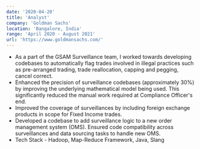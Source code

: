 ```yaml
---
date: '2020-04-20'
title: 'Analyst'
company: 'Goldman Sachs'
location: 'Bangalore, India'
range: 'April 2020 - August 2021'
url: 'https://www.goldmansachs.com/'
---
```


- As a part of the GSAM Surveillance team, I worked towards developing codebases to automatically flag trades involved in illegal practices such as pre-arranged trading, trade reallocation, capping and pegging, cancel correct.
- Enhanced the precision of surveillance codebases (approximately 30%) by improving the underlying mathematical model being used. This significantly reduced the manual work required at Compliance Officer's end.
- Improved the coverage of surveillances by including foreign exchange products in scope for Fixed Income trades.
- Developed a codebase to add surveillance logic to a new order management system (OMS). Ensured code compatibility across surveillances and data sourcing tasks to handle new OMS.
- Tech Stack - Hadoop, Map-Reduce Framework, Java, Slang

